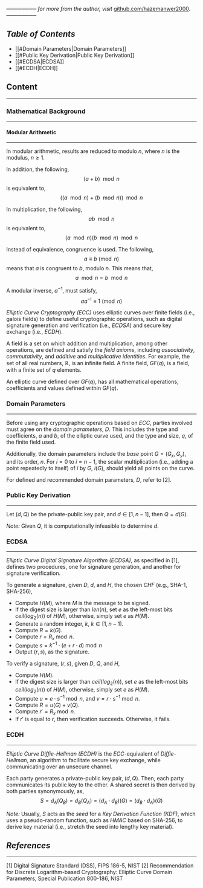 ──────── *for more from the author, visit* [github.com/hazemanwer2000](https://github.com/hazemanwer2000). ────────
## *Table of Contents*
- [[#Domain Parameters|Domain Parameters]]
- [[#Public Key Derivation|Public Key Derivation]]
- [[#ECDSA|ECDSA]]
- [[#ECDH|ECDH]]
## Content
---
### Mathematical Background
---
#### Modular Arithmetic
---
In modular arithmetic, results are reduced to modulo $n$, where $n$ is the modulus, $n \ge 1$.

In addition, the following,
$$ (a + b) \mod n$$
is equivalent to,
$$ ((a \mod n) + (b \mod n)) \mod n$$

In multiplication, the following,
$$ ab \mod n$$
is equivalent to,
$$ (a \mod n)(b \mod n) \mod n$$

Instead of equivalence, congruence is used. The following,
$$
a \equiv b \pmod{n}
$$
means that $a$ is congruent to $b$, modulo $n$. This means that,
$$a \mod n = b \mod n$$

A modular inverse, $a^{-1}$, must satisfy,
$$ a a^{-!} \equiv 1 \pmod{n}$$





*Elliptic Curve Cryptography (ECC)* uses elliptic curves over finite fields (i.e., galois fields) to define useful cryptographic operations, such as digital signature generation and verification (i.e., *ECDSA*) and secure key exchange (i.e., *ECDH*).

A field is a set on which addition and multiplication, among other operations, are defined and satisfy the *field axioms*, including *associativity*, *commutativity*, and *additive* and *multiplicative identities*. For example, the set of all real numbers, $\mathbb{R}$, is an infinite field. A finite field, $GF(q)$, is a field, with a finite set of $q$ elements.

An elliptic curve defined over $GF(q)$, has all mathematical operations, coefficients and values defined within $GF(q)$.
### Domain Parameters
---
Before using any cryptographic operations based on *ECC*, parties involved must agree on the *domain parameters*, $D$. This includes the type and coefficients, $a$ and $b$, of the elliptic curve used, and the type and size, $q$, of the finite field used.

Additionally, the domain parameters include the *base* point $G=(G_x, G_y)$, and its order, $n$. For $i=0$ to $i = n - 1$, the scalar multiplication (i.e., adding a point repeatedly to itself) of $i$ by $G$, $i(G)$, should yield all points on the curve.

For defined and recommended domain parameters, $D$, refer to [2].
### Public Key Derivation
---
Let $(d, Q)$ be the private-public key pair, and $d \in [1, n-1]$, then $Q = d(G)$.

*Note:* Given $Q$, it is computationally infeasible to determine $d$. 
### ECDSA
---
*Elliptic Curve Digital Signature Algorithm (ECDSA)*, as specified in [1], defines two procedures, one for signature generation, and another for signature verification.

To generate a signature, given $D$, $d$, and $H$, the chosen *CHF* (e.g., SHA-1, SHA-256),
* Compute $H(M)$, where $M$ is the message to be signed.
* If the digest size is larger than $len(n)$, set $e$ as the left-most bits $ceil(log_2(n))$ of $H(M)$, otherwise, simply set $e$ as $H(M)$.
* Generate a random integer, $k$, $k \in [1, n-1]$.
* Compute $R = k(G)$.
* Compute $r = R_{x} \bmod n$.
* Compute $s = k^{-1} \cdot (e + r \cdot d) \bmod n$
* Output $(r, s)$, as the signature.

To verify a signature, $(r, s)$, given $D$, $Q$, and $H$,
* Compute $H(M)$.
* If the digest size is larger than $ceil(log_2(n))$, set $e$ as the left-most bits $ceil(log_2(n))$ of $H(M)$, otherwise, simply set $e$ as $H(M)$.
* Compute $u = e \cdot s^{-1} \bmod n$, and $v = r \cdot s^{-1} \bmod n$.
* Compute $R = u(G) + v(Q)$.
* Compute $r' = R_x \bmod n$.
* If $r'$ is equal to $r$, then verification succeeds. Otherwise, it fails.
### ECDH
---
*Elliptic Curve Diffie-Hellman (ECDH)* is the *ECC*-equivalent of *Diffie-Hellman*, an algorithm to facilitate secure key exchange, while communicating over an unsecure channel.

Each party generates a private-public key pair, $(d, Q)$. Then, each party communicates its public key to the other. A shared secret is then derived by both parties synonymously, as, 
$$S = d_A(Q_B) = d_B(Q_A) = (d_A \cdot d_B)(G) = (d_B \cdot d_A)(G)$$

*Note:* Usually, $S$ acts as the *seed* for a *Key Derivation Function (KDF)*, which uses a pseudo-random function, such as *HMAC* based on SHA-256, to derive key material (i.e., stretch the seed into lengthy key material).
## *References*
---
[1] Digital Signature Standard (DSS), FIPS 186-5, NIST
[2] Recommendation for Discrete Logarithm-based Cryptography: Elliptic Curve Domain Parameters, Special Publication 800-186, NIST
